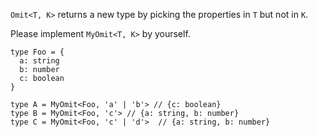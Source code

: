 `Omit<T, K>` returns a new type by picking the properties in `T` but not in `K`.

Please implement `MyOmit<T, K>` by yourself.

```
type Foo = {
  a: string
  b: number
  c: boolean
}

type A = MyOmit<Foo, 'a' | 'b'> // {c: boolean}
type B = MyOmit<Foo, 'c'> // {a: string, b: number}
type C = MyOmit<Foo, 'c' | 'd'>  // {a: string, b: number}
```
